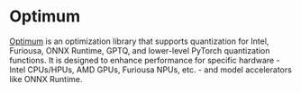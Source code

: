 <!--Copyright 2024 The HuggingFace Team. All rights reserved.

Licensed under the Apache License, Version 2.0 (the "License"); you may not use this file except in compliance with
the License. You may obtain a copy of the License at

http://www.apache.org/licenses/LICENSE-2.0

Unless required by applicable law or agreed to in writing, software distributed under the License is distributed on
an "AS IS" BASIS, WITHOUT WARRANTIES OR CONDITIONS OF ANY KIND, either express or implied. See the License for the
specific language governing permissions and limitations under the License.

⚠️ Note that this file is in Markdown but contain specific syntax for our doc-builder (similar to MDX) that may not be
rendered properly in your Markdown viewer.

-->

# Optimum

[Optimum](https://huggingface.co/docs/optimum/index) is an optimization library that supports quantization for Intel, Furiousa, ONNX Runtime, GPTQ, and lower-level PyTorch quantization functions. It is designed to enhance performance for specific hardware - Intel CPUs/HPUs, AMD GPUs, Furiousa NPUs, etc. - and model accelerators like ONNX Runtime.
